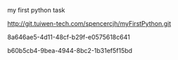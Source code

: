 my first python task

http://git.tuiwen-tech.com/spencercjh/myFirstPython.git

8a646ae5-4d11-48cf-b29f-e0575618c641

b60b5cb4-9bea-4944-8bc2-1b31ef5f15bd